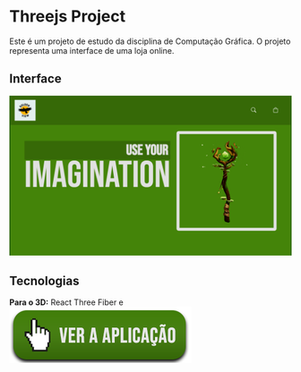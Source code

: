 # Threejs Project

Este é um projeto de estudo da disciplina de Computação Gráfica. O projeto representa uma interface de uma loja online.

## Interface

![Interface da aplicação](https://github.com/wTornich/three-js-project/blob/main/imgs/interface.png?raw=true)

## Tecnologias

**Para o 3D:** React Three Fiber e 
[![Ver Aplicação](https://github.com/wTornich/three-js-project/blob/main/imgs/ver_aplicacao.png?raw=true)](https://three-js-project-three.vercel.app)
